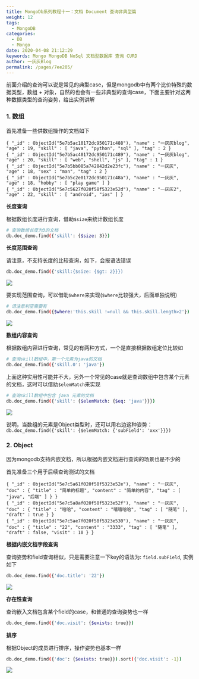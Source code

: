 ```yaml
---
title: MongoDb系列教程十一：文档 Document 查询非典型篇
weight: 12
tags: 
  - MongoDB
categories: 
  - DB
  - Mongo
date: 2020-04-08 21:12:29
keywords: Mongo MongoDB NoSql 文档型数据库 查询 CURD
author: 一灰灰Blog
permalink: /pages/7ee205/
---
```


前面介绍的查询可以说是常见的典型case，但是mongodb中有两个比价特殊的数据类型，数组 + 对象，自然的也会有一些非典型的查询case，下面主要针对这两种数据类型的查询姿势，给出实例讲解

<!-- more -->

### 1. 数组

首先准备一些供数组操作的文档如下

```
{ "_id" : ObjectId("5e7b5ac10172dc950171c488"), "name" : "一灰灰blog", "age" : 19, "skill" : [ "java", "python", "sql" ], "tag" : 2 }
{ "_id" : ObjectId("5e7b5ac40172dc950171c489"), "name" : "一灰灰blog", "age" : 20, "skill" : [ "web", "shell", "js" ], "tag" : 1 }
{ "_id" : ObjectId("5e7b5bb085a742842d2e23fc"), "name" : "一灰灰", "age" : 18, "sex" : "man", "tag" : 2 }
{ "_id" : ObjectId("5e7b5c2e0172dc950171c48a"), "name" : "一灰灰", "age" : 18, "hobby" : [ "play game" ] }
{ "_id" : ObjectId("5e7c5627f020f58f5323e52d"), "name" : "一灰灰2", "age" : 22, "skill" : [ "android", "ios" ] }
```

**长度查询**

根据数组长度进行查询，借助`$size`来统计数组长度

```bash
# 查询数组长度为3的文档
db.doc_demo.find({'skill': {$size: 3}})
```

**长度范围查询**

请注意，不支持长度的比较查询，如下，会报语法错误

```bash
db.doc_demo.find({'skill:{$size: {$gt: 2}}})
```

![](/imgs/200408/00.jpg)

要实现范围查询，可以借助`$where`来实现(`$where`比较强大，后面单独说明)

```bash
# 请注意判空需要有
db.doc_demo.find({$where:'this.skill !=null && this.skill.length>2'})
```

![](/imgs/200408/01.jpg)


**数组内容查询**

根据数组内容进行查询，常见的有两种方式，一个是直接根据数组定位比较如

```bash
# 查询skill数组中，第一个元素为java的文档
db.doc_demo.find({'skill.0': 'java'})
```

上面这种实用性可能并不大，另外一个常见的case就是查询数组中包含某个元素的文档，这时可以借助`$elemMatch`来实现

```bash
# 查询skill数组中包含 java 元素的文档
db.doc_demo.find({'skill': {$elemMatch: {$eq: 'java'}}})
```

![](/imgs/200408/02.jpg)


说明，当数组的元素是Object类型时，还可以用右边这种姿势：`db.doc_demo.find({'skill': {$elemMatch: {'subField': 'xxx'}}})`

### 2. Object

因为mongodb支持内嵌文档，所以根据内嵌文档进行查询的场景也是不少的

首先准备三个用于后续查询测试的文档

```
{ "_id" : ObjectId("5e7c5a61f020f58f5323e52e"), "name" : "一灰灰", "doc" : { "title" : "简单的标题", "content" : "简单的内容", "tag" : [ "java", "后端" ] } }
{ "_id" : ObjectId("5e7c5a8af020f58f5323e52f"), "name" : "一灰灰", "doc" : { "title" : "哈哈", "content" : "嘻嘻哈哈", "tag" : [ "随笔" ], "draft" : true } }
{ "_id" : ObjectId("5e7c5ae7f020f58f5323e530"), "name" : "一灰灰", "doc" : { "title" : "22", "content" : "3333", "tag" : [ "随笔" ], "draft" : false, "visit" : 10 } }
```

**根据内嵌文档字段查询**

查询姿势和field查询相似，只是需要注意一下key的语法为: `field.subField`, 实例如下

```bash
db.doc_demo.find({'doc.title': '22'})
```

![](/imgs/200408/03.jpg)

**存在性查询**

查询嵌入文档包含某个field的case，和普通的查询姿势也一样

```bash
db.doc_demo.find({'doc.visit': {$exists: true}})
```

**排序**

根据Object的成员进行排序，操作姿势也基本一样

```bash
db.doc_demo.find({'doc': {$exists: true}}).sort({'doc.visit': -1})
```

![](/imgs/200408/04.jpg)
